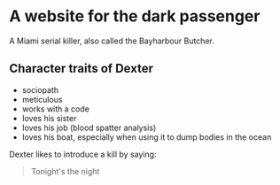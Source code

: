 # A website for the dark passenger
A Miami serial killer, also called the Bayharbour Butcher.

## Character traits of Dexter
* sociopath
* meticulous
* works with a code
* loves his sister
* loves his job (blood spatter analysis)
* loves his boat, especially when using it to dump bodies in the ocean

Dexter likes to introduce a kill by saying:  
> Tonight's the night